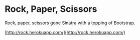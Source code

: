 Rock, Paper, Scissors
=====================

Rock, paper, scissors gone Sinatra with a topping of Bootstrap.

[http://rock.herokuapp.com/](http://rock.herokuapp.com/)